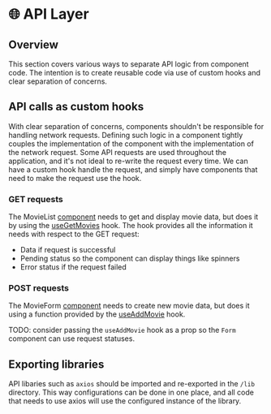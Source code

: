 # 🌐 API Layer

## Overview

This section covers various ways to separate API logic from component code. The intention is to create reusable code via use of custom hooks and clear separation of concerns.

## API calls as custom hooks

With clear separation of concerns, components shouldn't be responsible for handling network requests. Defining such logic in a component tightly couples the implementation of the component with the implementation of the network request. Some API requests are used throughout the application, and it's not ideal to re-write the request every time. We can have a custom hook handle the request, and simply have components that need to make the request use the hook.

### GET requests

The MovieList [component](/client/src/features/MoviesList/index.jsx) needs to get and display movie data, but does it by using the [useGetMovies](/client/src/features/MoviesList/api/useGetMovies.js) hook. The hook provides all the information it needs with respect to the GET request:

- Data if request is successful
- Pending status so the component can display things like spinners
- Error status if the request failed


### POST requests

The MovieForm [component](/client/src/features/MoviesList/components/MovieForm.jsx) needs to create new movie data, but does it using a function provided by the [useAddMovie](/client/src/features/MoviesList/api/useAddMovie.js) hook.

TODO: consider passing the `useAddMovie` hook as a prop so the `Form` component can use request statuses.

## Exporting libraries

API libaries such as `axios` should be imported and re-exported in the `/lib` directory. This way configurations can be done in one place, and all code that needs to use axios will use the configured instance of the library.

